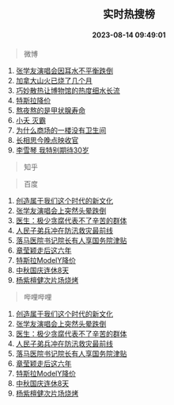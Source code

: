 <div align="center"><h2>实时热搜榜</h2><h4>2023-08-14 09:49:01</h4></div>

> 微博  

1. [张学友演唱会因耳水不平衡跌倒](https://s.weibo.com/weibo?q=%23%E5%BC%A0%E5%AD%A6%E5%8F%8B%E6%BC%94%E5%94%B1%E4%BC%9A%E5%9B%A0%E8%80%B3%E6%B0%B4%E4%B8%8D%E5%B9%B3%E8%A1%A1%E8%B7%8C%E5%80%92%23&t=31&band_rank=1&Refer=top)<br />
2. [加拿大山火已烧了几个月](https://s.weibo.com/weibo?q=%E5%8A%A0%E6%8B%BF%E5%A4%A7%E5%B1%B1%E7%81%AB%E5%B7%B2%E7%83%A7%E4%BA%86%E5%87%A0%E4%B8%AA%E6%9C%88&t=31&band_rank=2&Refer=top)<br />
3. [巧妙散热让博物馆的热度细水长流](https://s.weibo.com/weibo?q=%23%E5%B7%A7%E5%A6%99%E6%95%A3%E7%83%AD%E8%AE%A9%E5%8D%9A%E7%89%A9%E9%A6%86%E7%9A%84%E7%83%AD%E5%BA%A6%E7%BB%86%E6%B0%B4%E9%95%BF%E6%B5%81%23&t=31&band_rank=3&Refer=top)<br />
4. [特斯拉降价](https://s.weibo.com/weibo?q=%E7%89%B9%E6%96%AF%E6%8B%89%E9%99%8D%E4%BB%B7&t=31&band_rank=4&Refer=top)<br />
5. [熬夜熬的是甲状腺寿命](https://s.weibo.com/weibo?q=%23%E7%86%AC%E5%A4%9C%E7%86%AC%E7%9A%84%E6%98%AF%E7%94%B2%E7%8A%B6%E8%85%BA%E5%AF%BF%E5%91%BD%23&t=31&band_rank=5&Refer=top)<br />
6. [小夭 灭霸](https://s.weibo.com/weibo?q=%E5%B0%8F%E5%A4%AD%20%E7%81%AD%E9%9C%B8&t=31&band_rank=6&Refer=top)<br />
7. [为什么商场的一楼没有卫生间](https://s.weibo.com/weibo?q=%23%E4%B8%BA%E4%BB%80%E4%B9%88%E5%95%86%E5%9C%BA%E7%9A%84%E4%B8%80%E6%A5%BC%E6%B2%A1%E6%9C%89%E5%8D%AB%E7%94%9F%E9%97%B4%23&t=31&band_rank=7&Refer=top)<br />
8. [长相思今晚点映收官](https://s.weibo.com/weibo?q=%23%E9%95%BF%E7%9B%B8%E6%80%9D%E4%BB%8A%E6%99%9A%E7%82%B9%E6%98%A0%E6%94%B6%E5%AE%98%23&t=31&band_rank=8&Refer=top)<br />
9. [李雪琴 我特别期待30岁](https://s.weibo.com/weibo?q=%E6%9D%8E%E9%9B%AA%E7%90%B4%20%E6%88%91%E7%89%B9%E5%88%AB%E6%9C%9F%E5%BE%8530%E5%B2%81&t=31&band_rank=9&Refer=top)<br />

> 知乎  


> 百度  

1. [创造属于我们这个时代的新文化](https://www.baidu.com/s?wd=%E5%88%9B%E9%80%A0%E5%B1%9E%E4%BA%8E%E6%88%91%E4%BB%AC%E8%BF%99%E4%B8%AA%E6%97%B6%E4%BB%A3%E7%9A%84%E6%96%B0%E6%96%87%E5%8C%96&sa=fyb_news&rsv_dl=fyb_news)<br />
2. [张学友演唱会上突然头晕跌倒](https://www.baidu.com/s?wd=%E5%BC%A0%E5%AD%A6%E5%8F%8B%E6%BC%94%E5%94%B1%E4%BC%9A%E4%B8%8A%E7%AA%81%E7%84%B6%E5%A4%B4%E6%99%95%E8%B7%8C%E5%80%92&sa=fyb_news&rsv_dl=fyb_news)<br />
3. [医生：极少贪腐代表不了辛苦的群体](https://www.baidu.com/s?wd=%E5%8C%BB%E7%94%9F%EF%BC%9A%E6%9E%81%E5%B0%91%E8%B4%AA%E8%85%90%E4%BB%A3%E8%A1%A8%E4%B8%8D%E4%BA%86%E8%BE%9B%E8%8B%A6%E7%9A%84%E7%BE%A4%E4%BD%93&sa=fyb_news&rsv_dl=fyb_news)<br />
4. [人民子弟兵冲在防汛救灾最前线](https://www.baidu.com/s?wd=%E4%BA%BA%E6%B0%91%E5%AD%90%E5%BC%9F%E5%85%B5%E5%86%B2%E5%9C%A8%E9%98%B2%E6%B1%9B%E6%95%91%E7%81%BE%E6%9C%80%E5%89%8D%E7%BA%BF&sa=fyb_news&rsv_dl=fyb_news)<br />
5. [落马医院书记院长有人享国务院津贴](https://www.baidu.com/s?wd=%E8%90%BD%E9%A9%AC%E5%8C%BB%E9%99%A2%E4%B9%A6%E8%AE%B0%E9%99%A2%E9%95%BF%E6%9C%89%E4%BA%BA%E4%BA%AB%E5%9B%BD%E5%8A%A1%E9%99%A2%E6%B4%A5%E8%B4%B4&sa=fyb_news&rsv_dl=fyb_news)<br />
6. [章莹颖走后这六年](https://www.baidu.com/s?wd=%E7%AB%A0%E8%8E%B9%E9%A2%96%E8%B5%B0%E5%90%8E%E8%BF%99%E5%85%AD%E5%B9%B4&sa=fyb_news&rsv_dl=fyb_news)<br />
7. [特斯拉ModelY降价](https://www.baidu.com/s?wd=%E7%89%B9%E6%96%AF%E6%8B%89ModelY%E9%99%8D%E4%BB%B7&sa=fyb_news&rsv_dl=fyb_news)<br />
8. [中秋国庆连休8天](https://www.baidu.com/s?wd=%E4%B8%AD%E7%A7%8B%E5%9B%BD%E5%BA%86%E8%BF%9E%E4%BC%918%E5%A4%A9&sa=fyb_news&rsv_dl=fyb_news)<br />
9. [杨紫檀健次片场烧烤](https://www.baidu.com/s?wd=%E6%9D%A8%E7%B4%AB%E6%AA%80%E5%81%A5%E6%AC%A1%E7%89%87%E5%9C%BA%E7%83%A7%E7%83%A4&sa=fyb_news&rsv_dl=fyb_news)<br />

> 哔哩哔哩  

1. [创造属于我们这个时代的新文化](https://www.baidu.com/s?wd=%E5%88%9B%E9%80%A0%E5%B1%9E%E4%BA%8E%E6%88%91%E4%BB%AC%E8%BF%99%E4%B8%AA%E6%97%B6%E4%BB%A3%E7%9A%84%E6%96%B0%E6%96%87%E5%8C%96&sa=fyb_news&rsv_dl=fyb_news)<br />
2. [张学友演唱会上突然头晕跌倒](https://www.baidu.com/s?wd=%E5%BC%A0%E5%AD%A6%E5%8F%8B%E6%BC%94%E5%94%B1%E4%BC%9A%E4%B8%8A%E7%AA%81%E7%84%B6%E5%A4%B4%E6%99%95%E8%B7%8C%E5%80%92&sa=fyb_news&rsv_dl=fyb_news)<br />
3. [医生：极少贪腐代表不了辛苦的群体](https://www.baidu.com/s?wd=%E5%8C%BB%E7%94%9F%EF%BC%9A%E6%9E%81%E5%B0%91%E8%B4%AA%E8%85%90%E4%BB%A3%E8%A1%A8%E4%B8%8D%E4%BA%86%E8%BE%9B%E8%8B%A6%E7%9A%84%E7%BE%A4%E4%BD%93&sa=fyb_news&rsv_dl=fyb_news)<br />
4. [人民子弟兵冲在防汛救灾最前线](https://www.baidu.com/s?wd=%E4%BA%BA%E6%B0%91%E5%AD%90%E5%BC%9F%E5%85%B5%E5%86%B2%E5%9C%A8%E9%98%B2%E6%B1%9B%E6%95%91%E7%81%BE%E6%9C%80%E5%89%8D%E7%BA%BF&sa=fyb_news&rsv_dl=fyb_news)<br />
5. [落马医院书记院长有人享国务院津贴](https://www.baidu.com/s?wd=%E8%90%BD%E9%A9%AC%E5%8C%BB%E9%99%A2%E4%B9%A6%E8%AE%B0%E9%99%A2%E9%95%BF%E6%9C%89%E4%BA%BA%E4%BA%AB%E5%9B%BD%E5%8A%A1%E9%99%A2%E6%B4%A5%E8%B4%B4&sa=fyb_news&rsv_dl=fyb_news)<br />
6. [章莹颖走后这六年](https://www.baidu.com/s?wd=%E7%AB%A0%E8%8E%B9%E9%A2%96%E8%B5%B0%E5%90%8E%E8%BF%99%E5%85%AD%E5%B9%B4&sa=fyb_news&rsv_dl=fyb_news)<br />
7. [特斯拉ModelY降价](https://www.baidu.com/s?wd=%E7%89%B9%E6%96%AF%E6%8B%89ModelY%E9%99%8D%E4%BB%B7&sa=fyb_news&rsv_dl=fyb_news)<br />
8. [中秋国庆连休8天](https://www.baidu.com/s?wd=%E4%B8%AD%E7%A7%8B%E5%9B%BD%E5%BA%86%E8%BF%9E%E4%BC%918%E5%A4%A9&sa=fyb_news&rsv_dl=fyb_news)<br />
9. [杨紫檀健次片场烧烤](https://www.baidu.com/s?wd=%E6%9D%A8%E7%B4%AB%E6%AA%80%E5%81%A5%E6%AC%A1%E7%89%87%E5%9C%BA%E7%83%A7%E7%83%A4&sa=fyb_news&rsv_dl=fyb_news)<br />
